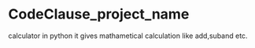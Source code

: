 # CodeClause_project_name
calculator in python
it gives mathametical calculation like add,suband etc.
